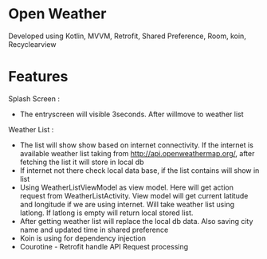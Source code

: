 # Open Weather
Developed using Kotlin, MVVM, Retrofit, Shared Preference, Room, koin, Recyclearview

# Features
Splash Screen : 
* The entryscreen will visible 3seconds. After willmove to weather list

Weather List : 
* The list will show show based on internet connectivity. If the internet is available weather list taking from http://api.openweathermap.org/, after fetching the list it will store in local db
* If internet not there check local data base, if the list contains will show in list
* Using WeatherListViewModel as view model. Here will get action request from WeatherListActivity. View model will get current latitude and longitude if we are using internet. Will take weather list using latlong. If latlong is empty will return local stored list.
* After getting weather list will replace the local db data. Also saving city name and updated time in  shared preference
* Koin is using for dependency injection
* Courotine - Retrofit handle API Request processing

